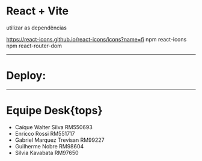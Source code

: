 # React + Vite
utilizar as dependências 

https://react-icons.github.io/react-icons/icons?name=fi
npm react-icons
npm react-router-dom

---

# Deploy:


---

# Equipe Desk{tops}
- Caíque Walter Silva RM550693
- Enricco Rossi RM551717
- Gabriel Marquez Trevisan RM99227
- Guilherme Nobre RM98604
- Silvia Kavabata RM97650
